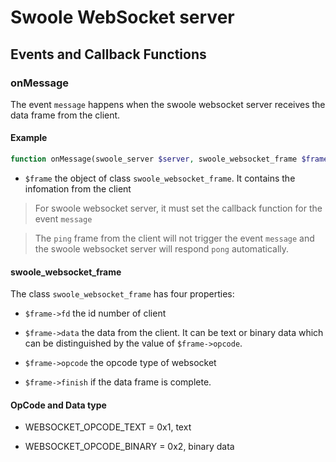 # Swoole WebSocket server

## Events and Callback Functions

### onMessage

The event `message` happens when the swoole websocket server receives the data frame from the client.

#### Example

```php
function onMessage(swoole_server $server, swoole_websocket_frame $frame)
```

- `$frame` the object of class `swoole_websocket_frame`. It contains the infomation from the client

> For swoole websocket server, it must set the callback function for the event `message`

> The `ping` frame from the client will not trigger the event `message` and the swoole websocket server will respond `pong` automatically.

#### swoole_websocket_frame

The class `swoole_websocket_frame` has four properties:

- `$frame->fd` the id number of client

- `$frame->data` the data from the client. It can be text or binary data which can be distinguished by the value of `$frame->opcode`.

- `$frame->opcode` the opcode type of websocket

- `$frame->finish` if the data frame is complete.

#### OpCode and Data type

- WEBSOCKET_OPCODE_TEXT = 0x1, text

- WEBSOCKET_OPCODE_BINARY = 0x2, binary data
